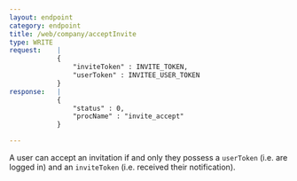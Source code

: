 ```yaml
---
layout: endpoint
category: endpoint
title: /web/company/acceptInvite
type: WRITE
request:    |
            {
                "inviteToken" : INVITE_TOKEN,
                "userToken" : INVITEE_USER_TOKEN
            }
response:   |
            {
                "status" : 0,
                "procName" : "invite_accept"
            }

---
```


A user can accept an invitation if and only they possess a `userToken`  (i.e. are logged in) and an `inviteToken` (i.e. received their notification).